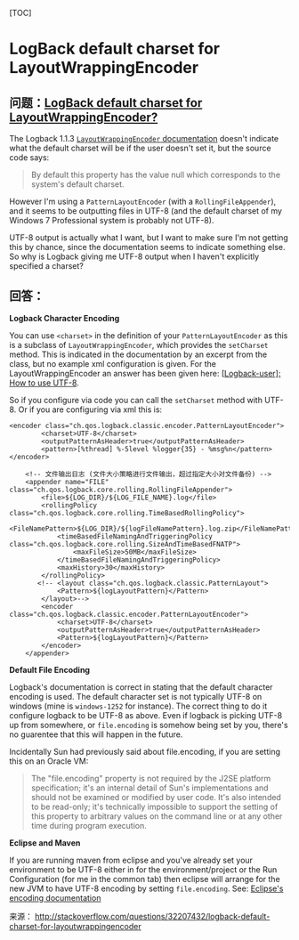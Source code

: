 [TOC]



# LogBack default charset for LayoutWrappingEncoder



## 问题：[LogBack default charset for LayoutWrappingEncoder?](http://stackoverflow.com/questions/32207432/logback-default-charset-for-layoutwrappingencoder)

The Logback 1.1.3 [`LayoutWrappingEncoder` documentation](http://logback.qos.ch/manual/encoders.html) doesn't indicate what the default charset will be if the user doesn't set it, but the source code says:

> By default this property has the value null which corresponds to the system's default charset.

However I'm using a `PatternLayoutEncoder` (with a `RollingFileAppender`), and it seems to be outputting files in UTF-8 (and the default charset of my Windows 7 Professional system is probably not UTF-8).

UTF-8 output is actually what I want, but I want to make sure I'm not getting this by chance, since the documentation seems to indicate something else. So why is Logback giving me UTF-8 output when I haven't explicitly specified a charset?





## 回答：

**Logback Character Encoding**

You can use `<charset>` in the definition of your `PatternLayoutEncoder` as this is a subclass of `LayoutWrappingEncoder`, which provides the `setCharset` method. This is indicated in the documentation by an excerpt from the class, but no example xml configuration is given. For the LayoutWrappingEncoder an answer has been given here: [[Logback-user\]: How to use UTF-8](http://mailman.qos.ch/pipermail/logback-user/2011-May/002326.html).

So if you configure via code you can call the `setCharset` method with UTF-8. Or if you are configuring via xml this is:

```
<encoder class="ch.qos.logback.classic.encoder.PatternLayoutEncoder">
        <charset>UTF-8</charset>            
        <outputPatternAsHeader>true</outputPatternAsHeader>
        <pattern>[%thread] %-5level %logger{35} - %msg%n</pattern>
</encoder>

```

```
    <!-- 文件输出日志 (文件大小策略进行文件输出，超过指定大小对文件备份) -->
    <appender name="FILE" class="ch.qos.logback.core.rolling.RollingFileAppender">
        <file>${LOG_DIR}/${LOG_FILE_NAME}.log</file>
        <rollingPolicy class="ch.qos.logback.core.rolling.TimeBasedRollingPolicy">
            <FileNamePattern>${LOG_DIR}/${logFileNamePattern}.log.zip</FileNamePattern>
            <timeBasedFileNamingAndTriggeringPolicy class="ch.qos.logback.core.rolling.SizeAndTimeBasedFNATP">
                <maxFileSize>50MB</maxFileSize>
            </timeBasedFileNamingAndTriggeringPolicy>
            <maxHistory>30</maxHistory>
        </rollingPolicy>
       <!-- <layout class="ch.qos.logback.classic.PatternLayout">
            <Pattern>${logLayoutPattern}</Pattern>
        </layout>-->
        <encoder class="ch.qos.logback.classic.encoder.PatternLayoutEncoder">
            <charset>UTF-8</charset>
            <outputPatternAsHeader>true</outputPatternAsHeader>
            <Pattern>${logLayoutPattern}</Pattern>
        </encoder>
    </appender>
```



**Default File Encoding**

Logback's documentation is correct in stating that the default character encoding is used. The default character set is not typically UTF-8 on windows (mine is `windows-1252` for instance). The correct thing to do it configure logback to be UTF-8 as above. Even if logback is picking UTF-8 up from somewhere, or `file.encoding` is somehow being set by you, there's no guarentee that this will happen in the future.

Incidentally Sun had previously said about file.encoding, if you are setting this on an Oracle VM:

> The "file.encoding" property is not required by the J2SE platform specification; it's an internal detail of Sun's implementations and should not be examined or modified by user code. It's also intended to be read-only; it's technically impossible to support the setting of this property to arbitrary values on the command line or at any other time during program execution.

**Eclipse and Maven**

If you are running maven from eclipse and you've already set your environment to be UTF-8 either in for the environment/project or the Run Configuration (for me in the common tab) then eclipse will arrange for the new JVM to have UTF-8 encoding by setting `file.encoding`. See: [Eclipse's encoding documentation](http://help.eclipse.org/mars/index.jsp?topic=%2Forg.eclipse.platform.doc.isv%2Fguide%2FwrkAdv_encoding.htm)

来源： <http://stackoverflow.com/questions/32207432/logback-default-charset-for-layoutwrappingencoder>